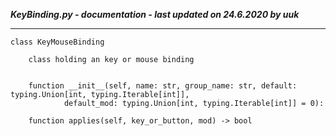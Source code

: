 ***KeyBinding.py - documentation - last updated on 24.6.2020 by uuk***
___

    class KeyMouseBinding
        
        class holding an key or mouse binding


        function __init__(self, name: str, group_name: str, default: typing.Union[int, typing.Iterable[int]],
                default_mod: typing.Union[int, typing.Iterable[int]] = 0):

        function applies(self, key_or_button, mod) -> bool
